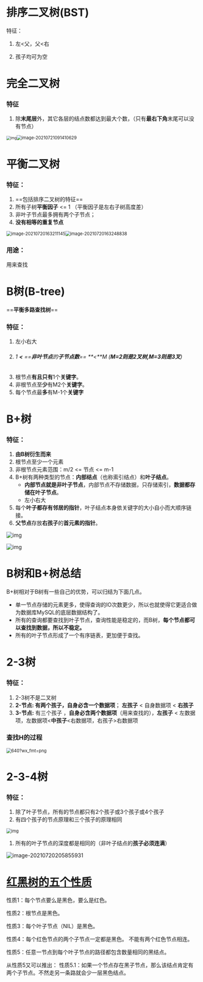 # 排序二叉树(BST)

特征：

1. 左<父，父<右

2. 孩子均可为空





# 完全二叉树

### 特征

1. 除**末尾层**外，其它各层的结点数都达到最大个数，（只有**最右下角**末尾可以没有节点）

   

<img src="https://heyufei-1305336662.cos.ap-shanghai.myqcloud.com/my_img/20210721194724.png" alt="img" style="zoom: 67%;" /><img src="https://heyufei-1305336662.cos.ap-shanghai.myqcloud.com/my_img/20210721091410.png" alt="image-20210721091410629" style="zoom: 80%;" />

# 平衡二叉树

### 特征：

1. ==包括排序二叉树的特征==
2. 所有子树**平衡因子** <= 1   （平衡因子是左右子树高度差）
3. 非叶子节点最多拥有两个子节点；
4. **没有相等的重复节点**

<img src="https://heyufei-1305336662.cos.ap-shanghai.myqcloud.com/my_img/20210720163212.png" alt="image-20210720163211145" style="zoom:80%;" /><img src="https://heyufei-1305336662.cos.ap-shanghai.myqcloud.com/my_img/20210720163248.png" alt="image-20210720163248838" style="zoom:80%;" />

### 用途：

用来查找



# B树(B-tree)

==**平衡多路查找树**==

### 特征：

1. 左小右大
2. ###### 1 **<** ==**非叶节点**的**子节点数**== **<**M    (**M=2则是2叉树,M=3则是3叉**)
3. 根节点**有且只有**1个**关键字**。
4. 非根节点至**少**有M2个**关键字**。
5. 每个节点最**多**有M-1个**关键字**





# B+树

### 特征：

1. **由B树衍生而来**
2. 根节点至少一个元素
3. 非根节点元素范围：m/2 <= 节点 <= m-1
4. B+树有两种类型的节点：**内部结点**（也称索引结点）和**叶子结点**。
   - **内部节点就是非叶子节点**，内部节点不存储数据，只存储索引，**数据都存储在叶子节点**。
   - 左小右大
5. 每个**叶子都存有邻居的指针**，叶子结点本身依关键字的大小自小而大顺序链接。
6. **父节点**存放**右孩子**的**首元素的指针**。

![img](https://heyufei-1305336662.cos.ap-shanghai.myqcloud.com/my_img/20210720171837.png)

![img](https://heyufei-1305336662.cos.ap-shanghai.myqcloud.com/my_img/20210720172249.png)

# B树和B+树总结

B+树相对于B树有一些自己的优势，可以归结为下面几点。

- 单一节点存储的元素更多，使得查询的IO次数更少，所以也就使得它更适合做为数据库MySQL的底层数据结构了。
- 所有的查询都要查找到叶子节点，查询性能是稳定的，而B树，**每个节点都可以查找到数据，所以不稳定。**
- 所有的叶子节点形成了一个有序链表，更加便于查找。





# 2-3树

### 特征：

1. 2-3树不是二叉树
2. **2-节点: **有两个孩子，自身必含一个**数据项**； **左孩子** < 自身数据项 < **右孩子**
3. **3-节点:** 有三个孩子 ，**自身必含两个数据项**（用来查找的），**左孩子** < 左数据项，左数据项<**中孩子**<右数据项，右孩子>右数据项

### 查找**H**的过程

<img src="https://ss.csdn.net/p?https://mmbiz.qpic.cn/mmbiz_png/D67peceibeIQDkQ4sB8g98leLicBzV8MBkk4UtGvbmgsA0HjlKxaTZDiaqLIGtfIyhEfhHJKkFdDYdfSkknmeibA6g/640?wx_fmt=png" alt="640?wx_fmt=png" style="zoom:80%;" />







# 2-3-4树

### 特征：

1. 除了叶子节点，所有的节点都只有2个孩子或3个孩子或4个孩子
2. 有四个孩子的节点原理和三个孩子的原理相同

<img src="https://heyufei-1305336662.cos.ap-shanghai.myqcloud.com/my_img/20210720205814.png" alt="img" style="zoom:80%;" />

1. 所有的叶子节点的深度都是相同的（非叶子结点的**孩子必须连满**）

![image-20210720205855931](https://heyufei-1305336662.cos.ap-shanghai.myqcloud.com/my_img/20210720205855.png)



# [红黑树的五个性质](https://www.cnblogs.com/wl889490/p/12733936.html)

性质1：每个节点要么是黑色，要么是红色。

 

性质2：根节点是黑色。

 

性质3：每个叶子节点（NIL）是黑色。

 

性质4：每个红色节点的两个子节点一定都是黑色。 不能有两个红色节点相连。

 

性质5：任意一节点到每个叶子节点的路径都包含数量相同的黑结点。

从性质5又可以推出： 性质5.1：如果一个节点存在黑子节点，那么该结点肯定有两个子节点。不然走另一条路就会少一层黑色结点。





